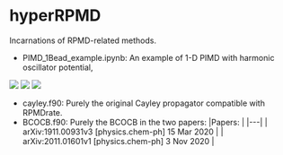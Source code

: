 # hyperRPMD
Incarnations of RPMD-related methods.

* PIMD_1Bead_example.ipynb: An example of 1-D PIMD with harmonic oscillator potential, 
<img src="https://render.githubusercontent.com/render/math?math=V(x) = \frac{1}{2}k(x-x_{0})^2">
<img src="https://render.githubusercontent.com/render/math?math=k = 0.5 \, \, {\rm{a.u.}}">
<img src="https://render.githubusercontent.com/render/math?math=x_{0} = 1.0 \, \, {\rm{a.u.}}">


* cayley.f90: Purely the original Cayley propagator compatible with RPMDrate.
* BCOCB.f90: Purely the BCOCB in the two papers: 
|Papers: |
|---|
| arXiv:1911.00931v3 [physics.chem-ph] 15 Mar 2020 |
| arXiv:2011.01601v1 [physics.chem-ph] 3 Nov 2020 |
